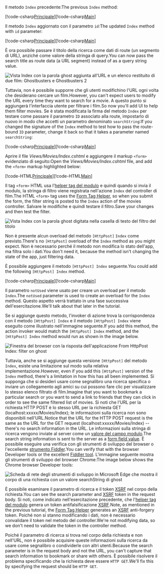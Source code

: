 <!--
[!code-html[Main](../../tutorials/first-mvc-app/start-mvc/sample/MvcMovie/Views/Shared/_Layout.cshtml?highlight=7,31)]


[!code-csharp[Main](../../tutorials/first-mvc-app/start-mvc/sample/MvcMovie/Controllers/MoviesController.cs?name=snippet_1stSearch)]

[!code-csharp[Main](../../tutorials/first-mvc-app/start-mvc/sample/MvcMovie/Controllers/MoviesController.cs?name=snippet_SearchNull)]

![Index view](../../tutorials/first-mvc-app/search/_static/ghost.png)


[!code-csharp[Main](../../tutorials/first-mvc-app/start-mvc/sample/MvcMovie/Startup.cs?highlight=5&name=snippet_1)]

--> 

<span data-ttu-id="0b718-101">Il metodo `Index` precedente:</span><span class="sxs-lookup"><span data-stu-id="0b718-101">The previous `Index` method:</span></span>

<span data-ttu-id="0b718-102">[!code-csharp[Principale](../../tutorials/first-mvc-app/start-mvc/sample/MvcMovie/Controllers/MoviesController.cs?highlight=1,8&name=snippet_1stSearch)]</span><span class="sxs-lookup"><span data-stu-id="0b718-102">[!code-csharp[Main](../../tutorials/first-mvc-app/start-mvc/sample/MvcMovie/Controllers/MoviesController.cs?highlight=1,8&name=snippet_1stSearch)]</span></span>

<span data-ttu-id="0b718-103">Il metodo `Index` aggiornato con il parametro `id`:</span><span class="sxs-lookup"><span data-stu-id="0b718-103">The updated `Index` method with `id` parameter:</span></span>

<span data-ttu-id="0b718-104">[!code-csharp[Principale](../../tutorials/first-mvc-app/start-mvc/sample/MvcMovie/Controllers/MoviesController.cs?highlight=1,8&name=snippet_SearchID)]</span><span class="sxs-lookup"><span data-stu-id="0b718-104">[!code-csharp[Main](../../tutorials/first-mvc-app/start-mvc/sample/MvcMovie/Controllers/MoviesController.cs?highlight=1,8&name=snippet_SearchID)]</span></span>

<span data-ttu-id="0b718-105">È ora possibile passare il titolo della ricerca come dati di route (un segmento di URL), anziché come valore della stringa di query.</span><span class="sxs-lookup"><span data-stu-id="0b718-105">You can now pass the search title as route data (a URL segment) instead of as a query string value.</span></span>

![Vista Index con la parola ghost aggiunta all'URL e un elenco restituito di due film: Ghostbusters e Ghostbusters 2](../../tutorials/first-mvc-app/search/_static/g2.png)

<span data-ttu-id="0b718-107">Tuttavia, non è possibile supporre che gli utenti modifichino l'URL ogni volta che desiderano cercare un film.</span><span class="sxs-lookup"><span data-stu-id="0b718-107">However, you can't expect users to modify the URL every time they want to search for a movie.</span></span> <span data-ttu-id="0b718-108">A questo punto si aggiungerà l'interfaccia utente per filtrare i film.</span><span class="sxs-lookup"><span data-stu-id="0b718-108">So now you'll add UI to help them filter movies.</span></span> <span data-ttu-id="0b718-109">Se è stata modificata la firma del metodo `Index` per testare come passare il parametro `ID` associato alla route, impostarlo di nuovo in modo che accetti un parametro denominato `searchString`:</span><span class="sxs-lookup"><span data-stu-id="0b718-109">If you changed the signature of the `Index` method to test how to pass the route-bound `ID` parameter, change it back so that it takes a parameter named `searchString`:</span></span>

<span data-ttu-id="0b718-110">[!code-csharp[Principale](../../tutorials/first-mvc-app/start-mvc/sample/MvcMovie/Controllers/MoviesController.cs?highlight=1&name=snippet_1stSearch)]</span><span class="sxs-lookup"><span data-stu-id="0b718-110">[!code-csharp[Main](../../tutorials/first-mvc-app/start-mvc/sample/MvcMovie/Controllers/MoviesController.cs?highlight=1&name=snippet_1stSearch)]</span></span>

<span data-ttu-id="0b718-111">Aprire il file *Views/Movies/Index.cshtml* e aggiungere il markup `<form>` evidenziato di seguito:</span><span class="sxs-lookup"><span data-stu-id="0b718-111">Open the *Views/Movies/Index.cshtml* file, and add the `<form>` markup highlighted below:</span></span>

<span data-ttu-id="0b718-112">[!code-HTML[Principale](../../tutorials/first-mvc-app/start-mvc/sample/MvcMovie/Views/Movies/IndexForm1.cshtml?highlight=10-16&range=4-21)]</span><span class="sxs-lookup"><span data-stu-id="0b718-112">[!code-HTML[Main](../../tutorials/first-mvc-app/start-mvc/sample/MvcMovie/Views/Movies/IndexForm1.cshtml?highlight=10-16&range=4-21)]</span></span>

<span data-ttu-id="0b718-113">Il tag `<form>` HTML usa l'[helper tag del modulo](../../mvc/views/working-with-forms.md) e quindi quando si invia il modulo, la stringa di filtro viene registrata nell'azione `Index` del controller di film.</span><span class="sxs-lookup"><span data-stu-id="0b718-113">The HTML `<form>` tag uses the [Form Tag Helper](../../mvc/views/working-with-forms.md), so when you submit the form, the filter string is posted to the `Index` action of the movies controller.</span></span> <span data-ttu-id="0b718-114">Salvare le modifiche e quindi testare il filtro.</span><span class="sxs-lookup"><span data-stu-id="0b718-114">Save your changes and then test the filter.</span></span>

![Vista Index con la parola ghost digitata nella casella di testo del filtro del titolo](../../tutorials/first-mvc-app/search/_static/filter.png)

<span data-ttu-id="0b718-116">Non è presente alcun overload del metodo `[HttpPost]` `Index` come previsto.</span><span class="sxs-lookup"><span data-stu-id="0b718-116">There's no `[HttpPost]` overload of the `Index` method as you might expect.</span></span> <span data-ttu-id="0b718-117">Non è necessario perché il metodo non modifica lo stato dell'app, ma filtra solo i dati.</span><span class="sxs-lookup"><span data-stu-id="0b718-117">You don't need it, because the method isn't changing the state of the app, just filtering data.</span></span>

<span data-ttu-id="0b718-118">È possibile aggiungere il metodo `[HttpPost] Index` seguente.</span><span class="sxs-lookup"><span data-stu-id="0b718-118">You could add the following `[HttpPost] Index` method.</span></span>

<span data-ttu-id="0b718-119">[!code-csharp[Principale](../../tutorials/first-mvc-app/start-mvc/sample/MvcMovie/Controllers/MoviesController.cs?highlight=1&name=snippet_SearchPost)]</span><span class="sxs-lookup"><span data-stu-id="0b718-119">[!code-csharp[Main](../../tutorials/first-mvc-app/start-mvc/sample/MvcMovie/Controllers/MoviesController.cs?highlight=1&name=snippet_SearchPost)]</span></span>

<span data-ttu-id="0b718-120">Il parametro `notUsed` viene usato per creare un overload per il metodo `Index`.</span><span class="sxs-lookup"><span data-stu-id="0b718-120">The `notUsed` parameter is used to create an overload for the `Index` method.</span></span> <span data-ttu-id="0b718-121">Questo aspetto verrà trattato in una fase successiva dell'esercitazione.</span><span class="sxs-lookup"><span data-stu-id="0b718-121">We'll talk about that later in the tutorial.</span></span>

<span data-ttu-id="0b718-122">Se si aggiunge questo metodo, l'invoker di azione trova la corrispondenza con il metodo `[HttpPost] Index` e il metodo `[HttpPost] Index` viene eseguito come illustrato nell'immagine seguente.</span><span class="sxs-lookup"><span data-stu-id="0b718-122">If you add this method, the action invoker would match the `[HttpPost] Index` method, and the `[HttpPost] Index` method would run as shown in the image below.</span></span>

![Finestra del browser con la risposta dell'applicazione From HttpPost Index: filter on ghost](../../tutorials/first-mvc-app/search/_static/fo.png)

<span data-ttu-id="0b718-124">Tuttavia, anche se si aggiunge questa versione `[HttpPost]` del metodo `Index`, esiste una limitazione sul modo sulla relativa implementazione.</span><span class="sxs-lookup"><span data-stu-id="0b718-124">However, even if you add this `[HttpPost]` version of the `Index` method, there's a limitation in how this has all been implemented.</span></span> <span data-ttu-id="0b718-125">Si supponga che si desideri usare come segnalibro una ricerca specifica o inviare un collegamento agli amici su cui possono fare clic per visualizzare lo stesso elenco filtrato di film.</span><span class="sxs-lookup"><span data-stu-id="0b718-125">Imagine that you want to bookmark a particular search or you want to send a link to friends that they can click in order to see the same filtered list of movies.</span></span> <span data-ttu-id="0b718-126">Si noti che l'URL per la richiesta HTTP POST è lo stesso URL per la richiesta GET (localhost:xxxxx/Movies/Index); le informazioni sulla ricerca non sono disponibili nell'URL.</span><span class="sxs-lookup"><span data-stu-id="0b718-126">Notice that the URL for the HTTP POST request is the same as the URL for the GET request (localhost:xxxxx/Movies/Index) -- there's no search information in the URL.</span></span> <span data-ttu-id="0b718-127">Le informazioni sulla stringa di ricerca vengono inviate al server come un [valore del campo modulo](https://developer.mozilla.org/docs/Web/Guide/HTML/Forms/Sending_and_retrieving_form_data).</span><span class="sxs-lookup"><span data-stu-id="0b718-127">The search string information is sent to the server as a [form field value](https://developer.mozilla.org/docs/Web/Guide/HTML/Forms/Sending_and_retrieving_form_data).</span></span> <span data-ttu-id="0b718-128">È possibile eseguire una verifica con gli strumenti di sviluppo del browser o l'eccellente [strumento Fiddler](http://www.telerik.com/fiddler).</span><span class="sxs-lookup"><span data-stu-id="0b718-128">You can verify that with the browser Developer tools or the excellent [Fiddler tool](http://www.telerik.com/fiddler).</span></span> <span data-ttu-id="0b718-129">L'immagine seguente mostra gli strumenti di sviluppo del browser Chrome:</span><span class="sxs-lookup"><span data-stu-id="0b718-129">The image below shows the Chrome browser Developer tools:</span></span>

![Scheda di rete degli strumenti di sviluppo in Microsoft Edge che mostra il corpo di una richiesta con un valore searchString di ghost](../../tutorials/first-mvc-app/search/_static/f12_rb.png)

<span data-ttu-id="0b718-131">È possibile esaminare il parametro di ricerca e il token [XSRF](../../security/anti-request-forgery.md) nel corpo della richiesta.</span><span class="sxs-lookup"><span data-stu-id="0b718-131">You can see the search parameter and [XSRF](../../security/anti-request-forgery.md) token in the request body.</span></span> <span data-ttu-id="0b718-132">Si noti, come indicato nell'esercitazione precedente, che l'[helper tag del modulo](../../mvc/views/working-with-forms.md) genera un token antifalsificazione [XSRF](../../security/anti-request-forgery.md).</span><span class="sxs-lookup"><span data-stu-id="0b718-132">Note, as mentioned in the previous tutorial, the [Form Tag Helper](../../mvc/views/working-with-forms.md) generates an [XSRF](../../security/anti-request-forgery.md) anti-forgery token.</span></span> <span data-ttu-id="0b718-133">Poiché non si stanno modificando i dati, non è necessario convalidare il token nel metodo del controller.</span><span class="sxs-lookup"><span data-stu-id="0b718-133">We're not modifying data, so we don't need to validate the token in the controller method.</span></span>

<span data-ttu-id="0b718-134">Poiché il parametro di ricerca si trova nel corpo della richiesta e non nell'URL, non è possibile acquisire queste informazioni sulla ricerca da usare come segnalibro o condividerle con altri utenti.</span><span class="sxs-lookup"><span data-stu-id="0b718-134">Because the search parameter is in the request body and not the URL, you can't capture that search information to bookmark or share with others.</span></span> <span data-ttu-id="0b718-135">È possibile risolvere il problema specificando che la richiesta deve essere `HTTP GET`.</span><span class="sxs-lookup"><span data-stu-id="0b718-135">We'll fix this by specifying the request should be `HTTP GET`.</span></span>